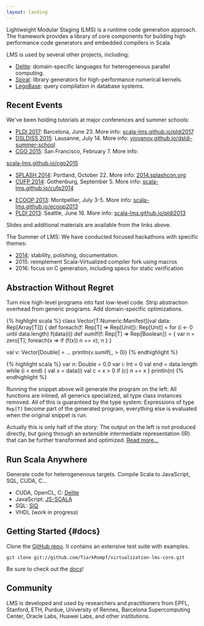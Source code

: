 ```yaml
---
layout: landing
---
```


Lightweight Modular Staging (LMS) is a runtime code generation approach. The
framework provides a library of core components for building high performance
code generators and embedded compilers in Scala.

LMS is used by several other projects, including:

- [Delite](https://ppl.stanford.edu/projects): 
  domain-specific languages for heterogeneous parallel computing.
- [Spiral](http://www.spiral.net/software/spiral-scala.html): 
  library generators for high-performance numerical kernels.
- [LegoBase](http://data.epfl.ch/legobase): 
  query compilation in database systems.

## Recent Events

We've been holding tutorials at major conferences and summer schools:

- [PLDI 2017](http://pldi17.sigplan.org): Barcelona, June 23. More info: 
  [scala-lms.github.io/pldi2017](pldi2017/index.html) 
- [DSLDISS 2015](http://vjovanov.github.io/dsldi-summer-school/): Lausanne, July 14. More info: 
  [vjovanov.github.io/dsldi-summer-school](http://vjovanov.github.io/dsldi-summer-school/program.html)
- [CGO 2015](http://cgo.org/cgo2015/): San Francisco, February 7. More info: 
<!--  [cgo.org/cgo2015/](http://cgo.org/cgo2015/event/hpdsls-scala-lms-and-delite-for-high-%C2%ADperformance-dsls-and-program-generators/) -->
  [scala-lms.github.io/cgo2015](cgo2015/index.html)
- [SPLASH 2014](http://2014.splashcon.org): Portland, October 22. More info: 
  [2014.splashcon.org](http://2014.splashcon.org/event/splash2014-tutorials-batteries-included-generative-programming-with-scala-and-lms) 
- [CUFP 2014](http://cufp.org/2014/): Gothenburg, September 5. More info: 
  [scala-lms.github.io/cufp2014](cufp2014/index.html)
<!--  [cufp.org/2014](http://cufp.org/2014/t11-tiark-rompf-batteries-included-generative-programming-with-scala-and-lms.html) -->
- [ECOOP 2013](http://www.lirmm.fr/ecoop13/): Montpellier, July 3-5. More info: 
  [scala-lms.github.io/ecoop2013](ecoop2013/index.html)
- [PLDI 2013](http://pldi2013.ucombinator.org): Seattle, June 16. More info: 
  [scala-lms.github.io/pldi2013](pldi2013/index.html) 

Slides and additional materials are available from the links above.

The Summer of LMS: We have conducted focused hackathons with specific themes:

- [2014](summer-of-lms-2014.html): stability, polishing, documentation.
- 2015: reimplement Scala-Virtualized compiler fork using macros
- 2016: focus on C generation, including specs for static verification

<!-- TODO: links and outcomes -->

## Abstraction Without Regret

Turn nice high-level programs into fast low-level code. Strip abstraction overhead from generic programs. Add domain-specific optimizations.

{% highlight scala %}
class Vector[T:Numeric:Manifest](val data: Rep[Array[T]]) {
  def foreach(f: Rep[T] => Rep[Unit]): Rep[Unit] =
    for (i <- 0 until data.length) f(data(i))
  def sumIf(f: Rep[T] => Rep[Boolean]) = { 
    var n = zero[T]; foreach(x => if (f(x)) n += x); n }
}

val v: Vector[Double] = ...
println(v.sumIf(_ > 0))
{% endhighlight %}

<!-- TODO: use grid-based css style file -->

<div class="row">
<div class="col-xs-6" markdown="1">
{% highlight scala %}
var n: Double = 0.0
var i: Int = 0
val end = data.length
while (i < end) {
  val x = data(i)
  val c = x > 0
  if (c) n += x
}
println(n)
{% endhighlight %}

</div>
<div class="col-xs-6" markdown="1">

Running the snippet above will generate the program on the left: All functions are inlined, 
all generics specialized, all type class instances removed.
All of this is guaranteed by the type system: Expressions of type `Rep[T]` become
part of the generated program, everything else is evaluated when the original
snippet is run. 

</div>
</div>

Actually this is only half of the story: The output on the left is not produced
directly, but going through an extensible intermediate representation (IR) that
can be further transformed and optimized.
[Read more...](tutorials/index.html)


## Run Scala Anywhere

Generate code for heterogenenous targets. Compile Scala to JavaScript, SQL, CUDA, C...

* CUDA, OpenCL, C: [Delite](http://stanford-ppl.github.com/Delite/)
* JavaScript: [JS-SCALA](https://github.com/js-scala/js-scala)
* SQL: [SIQ](http://code.google.com/p/scala-integrated-query/)
* VHDL (work in progress)


## Getting Started {#docs}

Clone the [GitHub repo](http://github.com/TiarkRompf/virtualization-lms-core). It contains an extensive test suite with examples.

    git clone git://github.com/TiarkRompf/virtualization-lms-core.git

Be sure to check out the [docs](tutorials/index.html)!

## Community

LMS is developed and used by researchers and practitioners from EPFL, Stanford, ETH, Purdue, 
University of Rennes, Barcelona Supercomputing Center, Oracle Labs, Huawei Labs, and other institutions.

